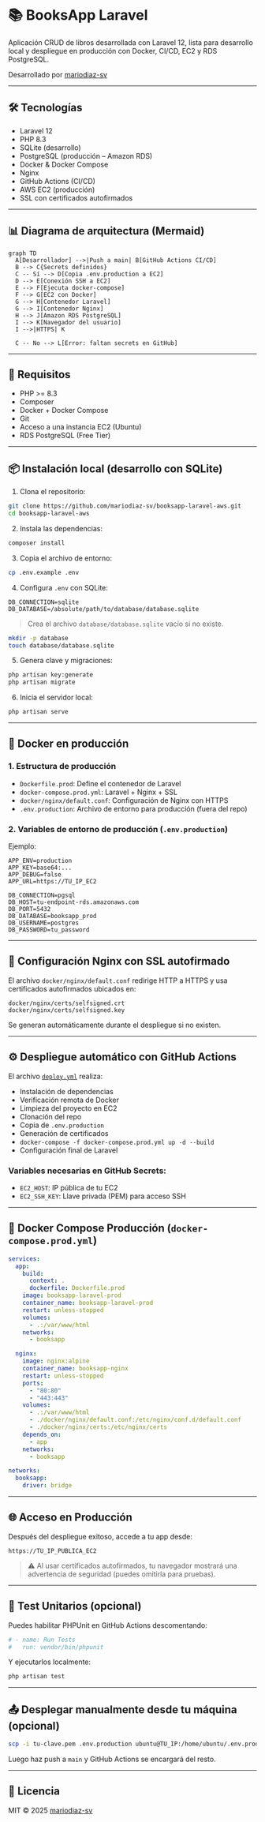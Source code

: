 # 📚 BooksApp Laravel

Aplicación CRUD de libros desarrollada con Laravel 12, lista para desarrollo local y despliegue en producción con Docker, CI/CD, EC2 y RDS PostgreSQL.

Desarrollado por [mariodiaz-sv](https://github.com/mariodiaz-sv)

---

## 🛠️ Tecnologías

- Laravel 12
- PHP 8.3
- SQLite (desarrollo)
- PostgreSQL (producción – Amazon RDS)
- Docker & Docker Compose
- Nginx
- GitHub Actions (CI/CD)
- AWS EC2 (producción)
- SSL con certificados autofirmados

---

## 📊 Diagrama de arquitectura (Mermaid)

```mermaid
graph TD
  A[Desarrollador] -->|Push a main| B[GitHub Actions CI/CD]
  B --> C{Secrets definidos}
  C -- Sí --> D[Copia .env.production a EC2]
  D --> E[Conexión SSH a EC2]
  E --> F[Ejecuta docker-compose]
  F --> G[EC2 con Docker]
  G --> H[Contenedor Laravel]
  G --> I[Contenedor Nginx]
  H --> J[Amazon RDS PostgreSQL]
  I --> K[Navegador del usuario]
  I -->|HTTPS| K

  C -- No --> L[Error: faltan secrets en GitHub]
```

---

## 🚀 Requisitos

- PHP >= 8.3
- Composer
- Docker + Docker Compose
- Git
- Acceso a una instancia EC2 (Ubuntu)
- RDS PostgreSQL (Free Tier)

---

## 📦 Instalación local (desarrollo con SQLite)

1. Clona el repositorio:

```bash
git clone https://github.com/mariodiaz-sv/booksapp-laravel-aws.git
cd booksapp-laravel-aws
```

2. Instala las dependencias:

```bash
composer install
```

3. Copia el archivo de entorno:

```bash
cp .env.example .env
```

4. Configura `.env` con SQLite:

```env
DB_CONNECTION=sqlite
DB_DATABASE=/absolute/path/to/database/database.sqlite
```

> Crea el archivo `database/database.sqlite` vacío si no existe.

```bash
mkdir -p database
touch database/database.sqlite
```

5. Genera clave y migraciones:

```bash
php artisan key:generate
php artisan migrate
```

6. Inicia el servidor local:

```bash
php artisan serve
```

---

## 🐳 Docker en producción

### 1. Estructura de producción

- `Dockerfile.prod`: Define el contenedor de Laravel
- `docker-compose.prod.yml`: Laravel + Nginx + SSL
- `docker/nginx/default.conf`: Configuración de Nginx con HTTPS
- `.env.production`: Archivo de entorno para producción (fuera del repo)

### 2. Variables de entorno de producción (`.env.production`)

Ejemplo:

```env
APP_ENV=production
APP_KEY=base64:...
APP_DEBUG=false
APP_URL=https://TU_IP_EC2

DB_CONNECTION=pgsql
DB_HOST=tu-endpoint-rds.amazonaws.com
DB_PORT=5432
DB_DATABASE=booksapp_prod
DB_USERNAME=postgres
DB_PASSWORD=tu_password
```

---

## 🔐 Configuración Nginx con SSL autofirmado

El archivo `docker/nginx/default.conf` redirige HTTP a HTTPS y usa certificados autofirmados ubicados en:

```
docker/nginx/certs/selfsigned.crt
docker/nginx/certs/selfsigned.key
```

Se generan automáticamente durante el despliegue si no existen.

---

## ⚙️ Despliegue automático con GitHub Actions

El archivo [`deploy.yml`](.github/workflows/deploy.yml) realiza:

- Instalación de dependencias
- Verificación remota de Docker
- Limpieza del proyecto en EC2
- Clonación del repo
- Copia de `.env.production`
- Generación de certificados
- `docker-compose -f docker-compose.prod.yml up -d --build`
- Configuración final de Laravel

### Variables necesarias en GitHub Secrets:

- `EC2_HOST`: IP pública de tu EC2
- `EC2_SSH_KEY`: Llave privada (PEM) para acceso SSH

---

## 📂 Docker Compose Producción (`docker-compose.prod.yml`)

```yaml
services:
  app:
    build:
      context: .
      dockerfile: Dockerfile.prod
    image: booksapp-laravel-prod
    container_name: booksapp-laravel-prod
    restart: unless-stopped
    volumes:
      - .:/var/www/html
    networks:
      - booksapp

  nginx:
    image: nginx:alpine
    container_name: booksapp-nginx
    restart: unless-stopped
    ports:
      - "80:80"
      - "443:443"
    volumes:
      - .:/var/www/html
      - ./docker/nginx/default.conf:/etc/nginx/conf.d/default.conf
      - ./docker/nginx/certs:/etc/nginx/certs
    depends_on:
      - app
    networks:
      - booksapp

networks:
  booksapp:
    driver: bridge
```

---

## 🌐 Acceso en Producción

Después del despliegue exitoso, accede a tu app desde:

```
https://TU_IP_PUBLICA_EC2
```

> ⚠️ Al usar certificados autofirmados, tu navegador mostrará una advertencia de seguridad (puedes omitirla para pruebas).

---

## 🧪 Test Unitarios (opcional)

Puedes habilitar PHPUnit en GitHub Actions descomentando:

```yaml
# - name: Run Tests
#   run: vendor/bin/phpunit
```

Y ejecutarlos localmente:

```bash
php artisan test
```

---

## 📤 Desplegar manualmente desde tu máquina (opcional)

```bash
scp -i tu-clave.pem .env.production ubuntu@TU_IP:/home/ubuntu/.env.production
```

Luego haz push a `main` y GitHub Actions se encargará del resto.

---

## 📄 Licencia

MIT © 2025 [mariodiaz-sv](https://github.com/mariodiaz-sv)